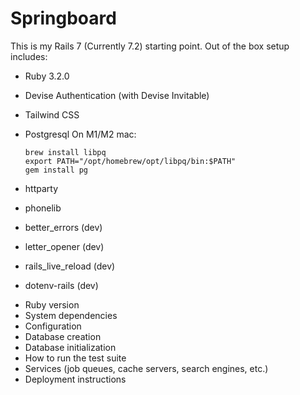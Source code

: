 # Springboard
This is my Rails 7 (Currently 7.2) starting point. Out of the box setup includes: 

- Ruby 3.2.0
- Devise Authentication (with Devise Invitable)
- Tailwind CSS
- Postgresql
On M1/M2 mac: 
    ```
    brew install libpq
    export PATH="/opt/homebrew/opt/libpq/bin:$PATH"
    gem install pg
    ```

- httparty
- phonelib 
- better_errors (dev)
- letter_opener (dev)
- rails_live_reload (dev)
- dotenv-rails (dev)

* Ruby version
* System dependencies
* Configuration
* Database creation
* Database initialization
* How to run the test suite
* Services (job queues, cache servers, search engines, etc.)
* Deployment instructions
